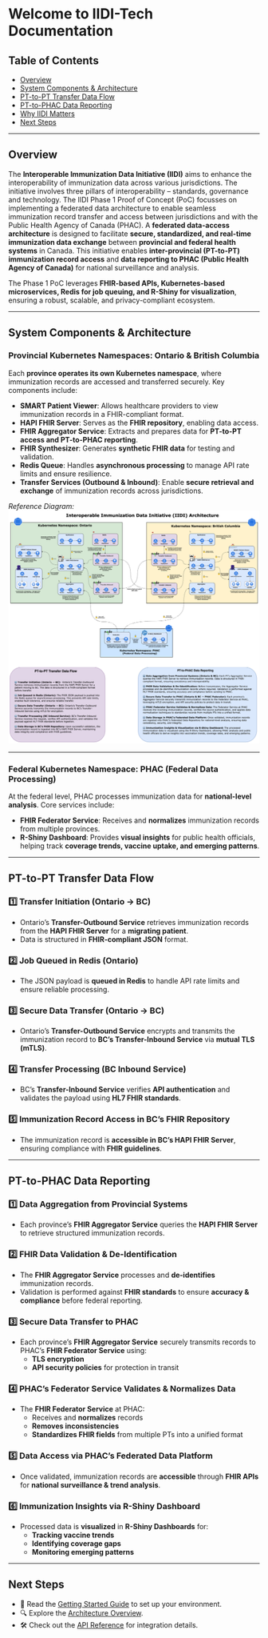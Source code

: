 # Welcome to IIDI-Tech Documentation

## Table of Contents

- [Overview](#overview)
- [System Components & Architecture](#system-components--architecture)
- [PT-to-PT Transfer Data Flow](#-pt-to-pt-transfer-data-flow)
- [PT-to-PHAC Data Reporting](#-pt-to-phac-data-reporting)
- [Why IIDI Matters](#why-iidi-matters)
- [Next Steps](#next-steps)

---

## Overview

The **Interoperable Immunization Data Initiative (IIDI)** aims to enhance the interoperability of immunization data across various jurisdictions. The initiative involves three pillars of interoperability – standards, governance and technology.  The IIDI Phase 1 Proof of Concept (PoC) focusses on implementing a federated data architecture to enable seamless immunization record transfer and access between jurisdictions and with the Public Health Agency of Canada (PHAC). A **federated data-access architecture** is designed to facilitate **secure, standardized, and real-time immunization data exchange** between **provincial and federal health systems** in Canada. This initiative enables **inter-provincial (PT-to-PT) immunization record access** and **data reporting to PHAC (Public Health Agency of Canada)** for national surveillance and analysis.

The Phase 1 PoC leverages **FHIR-based APIs, Kubernetes-based microservices, Redis for job queuing, and R-Shiny for visualization**, ensuring a robust, scalable, and privacy-compliant ecosystem.

---

## **System Components & Architecture**

### **Provincial Kubernetes Namespaces: Ontario & British Columbia**

Each **province operates its own Kubernetes namespace**, where immunization records are accessed and transferred securely. Key components include:

- **SMART Patient Viewer**: Allows healthcare providers to view immunization records in a FHIR-compliant format.
- **HAPI FHIR Server**: Serves as the **FHIR repository**, enabling data access.
- **FHIR Aggregator Service**: Extracts and prepares data for **PT-to-PT access and PT-to-PHAC reporting**.
- **FHIR Synthesizer**: Generates **synthetic FHIR data** for testing and validation.
- **Redis Queue**: Handles **asynchronous processing** to manage API rate limits and ensure resilience.
- **Transfer Services (Outbound & Inbound)**: Enable **secure retrieval and exchange** of immunization records across jurisdictions.

_Reference Diagram:_
![IIDI Architecture](architecture/IIDI-Architecture-Diagram.png)

---

### **Federal Kubernetes Namespace: PHAC (Federal Data Processing)**

At the federal level, PHAC processes immunization data for **national-level analysis**. Core services include:

- **FHIR Federator Service**: Receives and **normalizes** immunization records from multiple provinces.
- **R-Shiny Dashboard**: Provides **visual insights** for public health officials, helping track **coverage trends, vaccine uptake, and emerging patterns**.

---

## **PT-to-PT Transfer Data Flow**

### **1️⃣ Transfer Initiation (Ontario → BC)**

- Ontario’s **Transfer-Outbound Service** retrieves immunization records from the **HAPI FHIR Server** for a **migrating patient**.
- Data is structured in **FHIR-compliant JSON** format.

### **2️⃣ Job Queued in Redis (Ontario)**

- The JSON payload is **queued in Redis** to handle API rate limits and ensure reliable processing.

### **3️⃣ Secure Data Transfer (Ontario → BC)**

- Ontario’s **Transfer-Outbound Service** encrypts and transmits the immunization record to **BC’s Transfer-Inbound Service** via **mutual TLS (mTLS)**.

### **4️⃣ Transfer Processing (BC Inbound Service)**

- BC’s **Transfer-Inbound Service** verifies **API authentication** and validates the payload using **HL7 FHIR standards**.

### **5️⃣ Immunization Record Access in BC’s FHIR Repository**

- The immunization record is **accessible in BC’s HAPI FHIR Server**, ensuring compliance with **FHIR guidelines**.

---

## **PT-to-PHAC Data Reporting**

### **1️⃣ Data Aggregation from Provincial Systems**

- Each province’s **FHIR Aggregator Service** queries the **HAPI FHIR Server** to retrieve structured immunization records.

### **2️⃣ FHIR Data Validation & De-Identification**

- The **FHIR Aggregator Service** processes and **de-identifies** immunization records.
- Validation is performed against **FHIR standards** to ensure **accuracy & compliance** before federal reporting.

### **3️⃣ Secure Data Transfer to PHAC**

- Each province’s **FHIR Aggregator Service** securely transmits records to PHAC’s **FHIR Federator Service** using:
  - **TLS encryption**
  - **API security policies** for protection in transit

### **4️⃣ PHAC’s Federator Service Validates & Normalizes Data**

- The **FHIR Federator Service** at PHAC:
  - Receives and **normalizes** records
  - **Removes inconsistencies**
  - **Standardizes FHIR fields** from multiple PTs into a unified format

### **5️⃣ Data Access via PHAC’s Federated Data Platform**

- Once validated, immunization records are **accessible** through **FHIR APIs** for **national surveillance & trend analysis**.

### **6️⃣ Immunization Insights via R-Shiny Dashboard**

- Processed data is **visualized** in **R-Shiny Dashboards** for:
  - **Tracking vaccine trends**
  - **Identifying coverage gaps**
  - **Monitoring emerging patterns**

---

## **Next Steps**

- 📄 Read the [Getting Started Guide](getting-started.md) to set up your environment.
- 🔍 Explore the [Architecture Overview](architecture/GCP-Architecture.md).
- 🛠 Check out the [API Reference](api/aggregation.md) for integration details.
